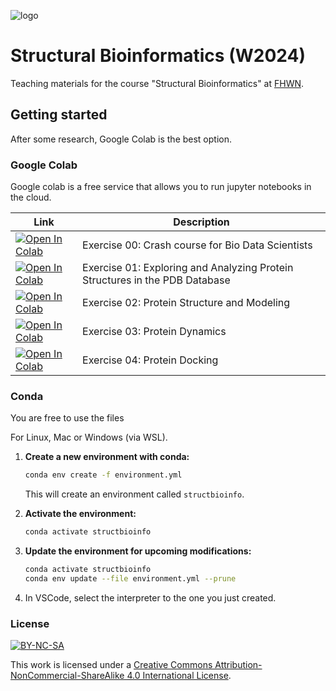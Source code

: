 ![logo](imgs/logo.png)

# Structural Bioinformatics (W2024)

Teaching materials for the course "Structural Bioinformatics" at [FHWN](https://tulln.fhwn.ac.at/studiengang/bio-data-science).

## Getting started

After some research, Google Colab is the best option.

### Google Colab

Google colab is a free service that allows you to run jupyter notebooks in the cloud.

| Link                                                                                                                               | Description                          |
|------------------------------------------------------------------------------------------------------------------------------------|--------------------------------------|
| <a href="https://colab.research.google.com/github/yerkoescalona/structural_bioinformatics/blob/main/ex00/crash_course.ipynb" target="_blank"><img src="https://colab.research.google.com/assets/colab-badge.svg" alt="Open In Colab"/></a> | Exercise 00: Crash course for Bio Data Scientists |
| <a href="https://colab.research.google.com/github/yerkoescalona/structural_bioinformatics/blob/main/ex01/ex01.ipynb" target="_blank"><img src="https://colab.research.google.com/assets/colab-badge.svg" alt="Open In Colab"/></a> | Exercise 01: Exploring and Analyzing Protein Structures in the PDB Database |
| <a href="https://colab.research.google.com/github/yerkoescalona/structural_bioinformatics/blob/main/ex02/ex02.ipynb" target="_blank"><img src="https://colab.research.google.com/assets/colab-badge.svg" alt="Open In Colab"/></a> | Exercise 02: Protein Structure and Modeling |
| <a href="https://colab.research.google.com/github/yerkoescalona/structural_bioinformatics/blob/main/ex03/ex03.ipynb" target="_blank"><img src="https://colab.research.google.com/assets/colab-badge.svg" alt="Open In Colab"/></a> | Exercise 03: Protein Dynamics |
| <a href="https://colab.research.google.com/github/yerkoescalona/structural_bioinformatics/blob/main/ex04/ex04.ipynb" target="_blank"><img src="https://colab.research.google.com/assets/colab-badge.svg" alt="Open In Colab"/></a> | Exercise 04: Protein Docking |


### Conda

You are free to use the files

For Linux, Mac or Windows (via WSL).

1. **Create a new environment with conda:**

    ```bash
    conda env create -f environment.yml
    ```

    This will create an environment called `structbioinfo`.

2. **Activate the environment:**

    ```bash
    conda activate structbioinfo
    ```

3. **Update the environment for upcoming modifications:**

    ```bash
    conda activate structbioinfo
    conda env update --file environment.yml --prune
    ```

4. In VSCode, select the interpreter to the one you just created.


### License
[![BY-NC-SA](https://i.creativecommons.org/l/by-nc-sa/4.0/88x31.png)](http://creativecommons.org/licenses/by-nc-sa/4.0/)


This work is licensed under a [Creative Commons Attribution-NonCommercial-ShareAlike 4.0 International License](http://creativecommons.org/licenses/by-nc-sa/4.0/).
